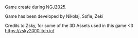 Game create during NGJ2025.

Game has been developed by 
Nikolaj,
Sofie,
Zeki

Credits to Zsky, for some of the 3D Assets used in this game <3
https://zsky2000.itch.io/ 

